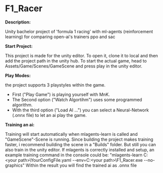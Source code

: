 # F1_Racer
**Description:**

Unity bachelor project of 'formula 1 racing' with ml-agents (reinforcement learning) for comparing open-ai's trainers ppo and sac

**Start Project:**

This project is made for the unity editor. To open it, clone it to local and then add the project path in the unity hub.
To start the actual game, head to Assets/Game/Scenes/GameScene and press play in the unity editor.

**Play Modes:**

the project supports 3 playstyles within the game.
 - First ("Play Game") is playing yourself with MnK.
 - The Second option ("Watch Algortihm") uses some programmed algorithm.
 - With the third option ("Load AI ...") you can select a Neural-Network (.onnx file) to let an ai play the game.

**Training an ai:**

Training will start automatically when mlagents-learn is called and "GameScene"-Scene is running.
Since building the project makes training faster, i recommend building the scene in a "Builds" folder. But still you can also train in the unity editor.
If mlagents is correctly installed and setup, an example training command in the console could be: "mlagents-learn C:\<your path>\YourConfigFile.yaml --env=C:\<your path>\F1_Racer.exe --no-graphics"
Within the result you will find the trained ai as .onnx file
